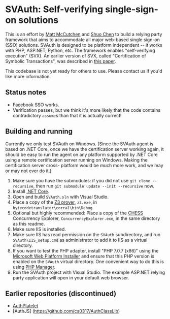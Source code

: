 # SVAuth: Self-verifying single-sign-on solutions

This is an effort by
[Matt McCutchen](mailto:%22Matt%20McCutchen%22%20%3Ct-mattmc@microsoft.com%3E)
and [Shuo Chen](http://research.microsoft.com/en-us/people/shuochen/) to build a
relying party framework that aims to accommodate all major web-based single
sign-on (SSO) solutions. SVAuth is designed to be platform independent -- it
works with PHP, ASP.NET, Python, etc. The framework enables "self-verifying
execution" (SVX). An earlier version of SVX, called "Certification of Symbolic
Transactions", was described in
[this paper](http://research.microsoft.com/apps/pubs/default.aspx?id=241150).   

This codebase is not yet ready for others to use. Please contact us if you'd
like more information.

## Status notes

* Facebook SSO works.
* Verification passes, but we think it's more likely that the code contains
  contradictory `assume`s than that it is actually correct!

## Building and running

Currently we only test SVAuth on Windows. (Since the SVAuth agent is based on
.NET Core, once we have the certification server working again, it should be
easy to run the agent on any platform supported by .NET Core using a remote
certification server running on Windows. Making the certification server cross-
platform would be much more work, and we may or may not ever do it.)

1. Make sure you have the submodules: if you did not use
   `git clone --recursive`, then run `git submodule update --init --recursive`
   now.
2. Install [.NET Core](https://www.microsoft.com/net/core).
3. Open and build `SVAuth.sln` with Visual Studio.
4. Place a copy of the [Z3 prover](https://github.com/Z3Prover/z3/), `z3.exe`,
   in `bytecodetranslator\corral\bin\Debug`.
5. Optional but highly recommended: Place a copy of the
   [CHESS](https://chesstool.codeplex.com/) Concurrency Explorer,
   `ConcurrencyExplorer.exe`, in the same directory as this readme.
6. Make sure IIS is installed.
7. Make sure IIS has read permission on the `SVAuth` subdirectory, and run
   `SVAuth\IIS_setup.cmd` as administrator to add it to IIS as a virtual
   directory.
8. If you want to test the PHP adapter, install "PHP 7.0.7 (x86)" using the
   [Microsoft Web Platform Installer](https://www.microsoft.com/web/downloads/platform.aspx)
   and ensure that this PHP version is enabled on the `SVAuth` virtual
   directory. One convenient way to do this is using
   [PHP Manager](https://phpmanager.codeplex.com/).
9. Run the SVAuth project with Visual Studio. The example ASP.NET relying party
   application will open in your default web browser.

## Earlier repositories (discontinued)

* [AuthPlatelet](https://github.com/AuthPlatelet/AuthPlatelet)
* [AuthJS] (https://github.com/cs0317/AuthClassLib)
